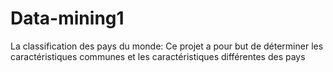 # Data-mining1
La classification des pays du monde: Ce projet a pour but de déterminer les caractéristiques communes et les caractéristiques différentes des pays
